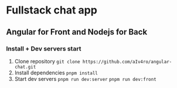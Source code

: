 # Fullstack chat app
## Angular for Front and Nodejs for Back

### Install + Dev servers start
1. Clone repository
`git clone https://github.com/aIv4ro/angular-chat.git`
2. Install dependencies
`pnpm install`
3. Start dev servers
`pnpm run dev:server`
`pnpm run dev:front`